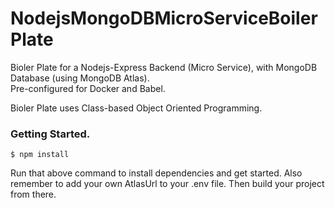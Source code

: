 # NodejsMongoDBMicroServiceBoilerPlate

Bioler Plate for a Nodejs-Express Backend (Micro Service), with MongoDB Database (using MongoDB Atlas).  
Pre-configured for Docker and Babel.

Bioler Plate uses Class-based Object Oriented Programming.

### Getting Started. 
```
$ npm install
```
Run that above command to install dependencies and get started. Also remember to add your own AtlasUrl to your .env file.
Then build your project from there.
